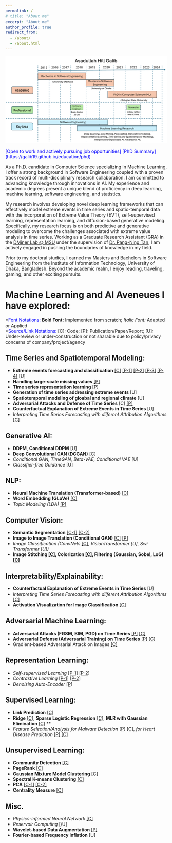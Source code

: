 ```yaml
---
permalink: /
# title: "About me"
excerpt: "About me"
author_profile: true
redirect_from: 
  - /about/
  - /about.html
---
```


![Career Timeline](/images/galib_career_timeline.png)

<span style="color:blue">
[Open to work and actively pursuing job opportunities]
</span>

<span style="color:blue">
[PhD Summary](https://galib19.github.io/education/phd) 
</span>

As a Ph.D. candidate in Computer Science specializing in Machine Learning, I offer a strong background in Software Engineering
coupled with a proven track record of multi-disciplinary research collaboration. I am committed to advancing knowledge through
innovations in AI. My experience and academic degrees present a unique blend of proficiency in deep learning, machine learning, software engineering, and statistics. 

My research involves developing novel deep learning frameworks that can effectively model extreme events in time series and spatio-temporal data with the incorporation of Extreme Value Theory (EVT), self-supervised learning, representation learning, and diffusion-based generative modeling. Specifically, my research focus is on both predictive and generative modeling to overcome the challenges associated with extreme value analysis in time series. Working as a Graduate Research Assistant (GRA) in the [DMiner Lab @ MSU](https://www.egr.msu.edu/~ptan/dminer/) under the supervision of [Dr. Pang-Ning Tan](https://www.cse.msu.edu/~ptan/), I am actively engaged in pushing the boundaries of knowledge in my field.

Prior to my doctoral studies, I earned my Masters and Bachelors in Software Engineering from the Institute of Information Technology, University of Dhaka, Bangladesh. Beyond the academic realm, I enjoy reading, traveling, gaming, and other exciting pursuits.

# Machine Learning and AI Aveneues I have explored:

\*<span style="color:blue">Font Notations:</span> 
**Bold Font:** Implemented from scratch; *Italic Font:* Adapted or Applied   
\*<span style="color:blue">Source/Link Notations:</span> \[C\]: Code; \[P\]: Publication/Paper/Report; \[U\]: Under-review or under-construction or not sharable due to policy/privacy concerns of company/project/agency

## Time Series and Spatiotemporal Modeling:
- **Extreme events forecasting and classification** [[C]](https://github.com/galib19/DeepExtrema-IJCAI22-) [[P-1]](https://www.ijcai.org/proceedings/2022/0413.pdf) [[P-2]](https://www.ijcai.org/proceedings/2023/0414.pdf) [[P-3]](https://ieeexplore.ieee.org/stamp/stamp.jsp?arnumber=10415790) [[P-4]](https://dl.acm.org/doi/pdf/10.1145/3534678.3539464) \[U\]
- **Handling large-scale missing values** [[P]](https://www.ijcai.org/proceedings/2023/0414.pdf)
- **Time series representation learning** [[P]](https://ieeexplore.ieee.org/stamp/stamp.jsp?arnumber=10415790)
- **Generation of time series addressing extreme events** \[U\]
- **Spatiotemporal modeling of gloabal and regional climate** \[U\]
- **Adversarial Attacks and Defense of Time Series** \[C\] [[P]](https://arxiv.org/pdf/2301.03703.pdf)
- **Counterfactual Explanation of Extreme Events in Time Series** \[U\]
- *Interpreting Time Series Forecasting with diiferent Attribution Algorithms* [[C]](https://github.com/galib19/AI_Playground/blob/main/Misc/Interpreting_Time_Series_Forecasting.ipynb)

## Generative AI:
- **DDPM**, **Conditional DDPM** [U]
- **Deep Convolutional GAN (DCGAN)** [[C]](https://github.com/galib19/CSE-891-Deep-Learning/tree/main/Programming-Assignments/programming-assignment-4)
- *Conditional GAN, TimeGAN, Beta-VAE, Conditional VAE* [U]
- *Classifier-free Guidance* [U]

## NLP:
- **Neural Machine Translation (Transformer-based)** [[C]](https://github.com/galib19/CSE-891-Deep-Learning/tree/main/Programming-Assignments/programming-assignment-3/programming-assignment-3)
- **Word Embedding (GLoVe)** [[C]](https://github.com/galib19/CSE-891-Deep-Learning/tree/main/Programming-Assignments/programming-assignment-1/programming-assignment-1)
- *Topic Modeling (LDA)* [[P]](https://galib19.github.io/files/GithubIssuesLDA2020.pdf)

## Computer Vision:
- **Semantic Segmentation** [[C-1]](https://github.com/galib19/CSE-891-Deep-Learning/tree/main/Programming-Assignments/programming-assignment-2/programming-assignment-2) [[C-2]](https://github.com/galib19/CSE-803-Computer-Vision/blob/main/Homeworks/HW5/part3.py)
- **Image to Image Translation (Conditional GAN)** [[C]](https://github.com/galib19/Image-to-Image-Translation-using-Conditional-GAN) [[P]](https://galib19.github.io/files/ImageToImage_2021.pdf)
- *Image Classification (ConvNets* [[C]](https://github.com/galib19/CSE-803-Computer-Vision/blob/main/Homeworks/HW5/part1.py)*, VisionTransformer \[U\], Swi Transformer \[U\])*
- **Image Stitching [[C]](https://github.com/galib19/CSE-803-Computer-Vision/tree/main/Homeworks/HW3/code), Colorization [[C]](https://github.com/galib19/CSE-891-Deep-Learning/tree/main/Programming-Assignments/programming-assignment-2/programming-assignment-2), Filtering (Gaussian, Sobel, LoG) [[C]](https://github.com/galib19/CSE-803-Computer-Vision/tree/main/Homeworks/HW2/solutions_submissions)**

## Interpretability/Explainability:
- **Counterfactual Explanation of Extreme Events in Time Series** \[U\]
- *Interpreting Time Series Forecasting with diiferent Attribution Algorithms* [[C]](https://github.com/galib19/AI_Playground/blob/main/Misc/Interpreting_Time_Series_Forecasting.ipynb)
- **Activation Visualization for Image Classification** [[C]](https://github.com/galib19/CSE-803-Computer-Vision/blob/main/Homeworks/HW5/part2.py)

## Adversarial Machine Learning:
- **Adversarial Attacks (FGSM, BIM, PGD) on Time Series** [[P]](https://arxiv.org/pdf/2301.03703.pdf) [[C]](https://github.com/galib19/Adversarial_Attacks_and_Defense_on_Time_Series)
- **Adversarial Defense (Adversarial Training) on Time Series** [[P]](https://arxiv.org/pdf/2301.03703.pdf) [[C]](https://github.com/galib19/Adversarial_Attacks_and_Defense_on_Time_Series)
- Gradient-based Adversarial Attack on Images [[C]](https://github.com/galib19/CSE-803-Computer-Vision/blob/main/Homeworks/HW4/code/fooling_images.py)

## Representation Learning:
- *Self-supervised Learning* [[P-1]](https://ieeexplore.ieee.org/stamp/stamp.jsp?arnumber=10415790) [[P-2]](https://www.ijcai.org/proceedings/2023/0414.pdf)
- *Contrastive Learning* [[P-1]](https://ieeexplore.ieee.org/stamp/stamp.jsp?arnumber=10415790) [[P-2]](https://www.ijcai.org/proceedings/2023/0414.pdf)
- *Denoising Auto-Encoder* [[P]](https://www.ijcai.org/proceedings/2023/0414.pdf)

## Supervised Learning:
- **Link Prediction** [[C]](https://github.com/galib19/Analyzing-co-authorship-network-centrality-measure-link-prediction-community-detection---CSE891-Ptan)
- **Ridge** [[C]](https://github.com/galib19/CSE-847-Machine-Learning/tree/main/CSE_847_HW3_Matlab), **Sparse Logistic Regression** [[C]](https://github.com/galib19/CSE-847-Machine-Learning/tree/main/CSE_847_HW4_Matlab), **MLR with Gaussian Elimination** [[C]](https://github.com/galib19/Applied-ML-AI-Concepts-Without-Libraries-Raw-Code---CSE891-Ptan/tree/main/Multiple%20Linear%20Regression%20with%20Gaussian%20Elimination%20in%20Prediction) **
- *Feature Selection/Analysis for Malware Detection* [[P]](https://ksiresearch.org/seke/seke20paper/paper143.pdf) [[C]](https://github.com/galib19/MS_Thesis), *for Heart Disease Prediction* [[P]](https://galib19.github.io/files/HeartDisease_2021.pdf) [[C]](https://github.com/galib19/AI_Playground/tree/main/Heart%20Disease%20Prediction%20and%20Factors%20Analysis) 

## Unsupervised Learning:
- **Community Detection** [[C]](https://github.com/galib19/Analyzing-co-authorship-network-centrality-measure-link-prediction-community-detection---CSE891-Ptan)
- **PageRank** [[C]](https://github.com/galib19/AI_Playground/blob/main/ML%20Maths%20using%20Python-Linear%20Algebra%20and%20Calculas/PageRank.ipynb)
- **Gaussian Mixture Model Clustering** [[C]](https://github.com/galib19/Applied-ML-AI-Concepts-Without-Libraries-Raw-Code---CSE891-Ptan/tree/main/Gaussian%20Mixture%20Model%20Clustering%20with%20Expectation%20Maximization%20Algorithm)
- **Spectral K-means Clustering** [[C]](https://github.com/galib19/CSE-847-Machine-Learning/tree/main/CSE_847_HW5_Matlab) 
- **PCA** [[C-1]](https://github.com/galib19/Applied-ML-AI-Concepts-Without-Libraries-Raw-Code---CSE891-Ptan/tree/main/PCA%20with%20Power%20Method%20for%20Digits%20Classification) [[C-2]](https://github.com/galib19/CSE-847-Machine-Learning/tree/main/CSE_847_HW5_Matlab)
- **Centrality Measure** [[C]](https://github.com/galib19/Analyzing-co-authorship-network-centrality-measure-link-prediction-community-detection---CSE891-Ptan)

## Misc.
- *Physics-informed Neural Network* [[C]](https://github.com/galib19/Investigating_PINNs)
- *Reservoir Computing* [\U\]
- **Wavelet-based Data Augmentation** [[P]](https://ieeexplore.ieee.org/stamp/stamp.jsp?arnumber=10415790)
- **Fourier-based Frequency Inflation** [U]

  